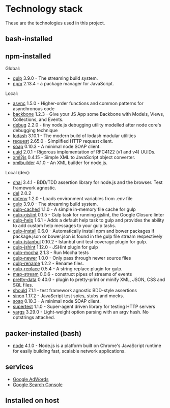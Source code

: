 # Technology stack
These are the technologies used in this project.

## bash-installed
## npm-installed
Global:
- [gulp](https://www.npmjs.com/package/gulp) 3.9.0 - The streaming build system.
- [npm](https://www.npmjs.com/package/npm) 2.13.4 - a package manager for JavaScript.

Local:
- [async](https://www.npmjs.com/package/async) 1.5.0 - Higher-order functions and common patterns for asynchronous code
- [backbone](https://www.npmjs.com/package/backbone) 1.2.3 - Give your JS App some Backbone with Models, Views, Collections, and Events.
- [debug](https://www.npmjs.com/package/debug) 2.2.0 - tiny node.js debugging utility modelled after node core's debugging technique
- [lodash](https://www.npmjs.com/package/lodash) 3.10.1 - The modern build of lodash modular utilities
- [request]() 2.65.0 - Simplified HTTP request client.
- [soap](https://www.npmjs.com/package/soap) 0.10.3 - A minimal node SOAP client.
- [uuid](https://www.npmjs.com/package/uuid) 2.0.1 - Rigorous implementation of RFC4122 (v1 and v4) UUIDs.
- [xml2js](https://www.npmjs.com/package/xml2js) 0.4.15 - Simple XML to JavaScript object converter.
- [xmlbuilder](https://www.npmjs.com/package/xmlbuilder) 4.1.0 - An XML builder for node.js.

Local (dev):
- [chai](https://www.npmjs.com/package/chai) 3.4.1 - BDD/TDD assertion library for node.js and the browser. Test framework agnostic.
- [del](https://www.npmjs.com/package/del) 2.0.2
- [dotenv](https://www.npmjs.com/package/dotenv) 1.2.0 - Loads environment variables from .env file
- [gulp](https://www.npmjs.com/package/gulp) 3.9.0 - The streaming build system.
- [gulp-cached](https://www.npmjs.com/package/gulp-cached) 1.1.0 - A simple in-memory file cache for gulp
- [gulp-gjslint](https://www.npmjs.com/package/gulp-gjslint) 0.1.5 - Gulp task for running gjslint, the Google Closure linter
- [gulp-help](https://www.npmjs.com/package/gulp-help) 1.6.1 - Adds a default help task to gulp and provides the ability to add custom help messages to your gulp tasks.
- [gulp-install](https://www.npmjs.com/package/gulp-install) 0.6.0 - Automatically install npm and bower packages if package.json or bower.json is found in the gulp file stream respectively
- [gulp-istanbul](https://www.npmjs.com/package/gulp-istanbul) 0.10.2 - Istanbul unit test coverage plugin for gulp.
- [gulp-jshint](https://www.npmjs.com/package/gulp-jshint) 1.12.0 - JSHint plugin for gulp
- [gulp-mocha](https://www.npmjs.com/package/gulp-mocha) 2.1.3 - Run Mocha tests
- [gulp-newer](https://www.npmjs.com/package/gulp-newer) 1.0.0 - Only pass through newer source files
- [gulp-rename](https://www.npmjs.com/package/gulp-rename) 1.2.2 - Rename files.
- [gulp-replace](https://www.npmjs.com/package/gulp-replace) 0.5.4 - A string replace plugin for gulp.
- [map-stream](https://www.npmjs.com/package/map-stream) 0.0.6 - construct pipes of streams of events
- [pretty-data](https://www.npmjs.com/package/pretty-data) 0.40.0 - plugin to pretty-print or minify XML, JSON, CSS and SQL files.
- [should](https://www.npmjs.com/package/should) 7.1.1 - test framework agnostic BDD-style assertions
- [sinon](https://www.npmjs.com/package/sinon) 1.17.2 - JavaScript test spies, stubs and mocks.
- [soap](https://www.npmjs.com/package/soap) 0.10.3 - A minimal node SOAP client.
- [supertest](https://www.npmjs.com/package/supertest) 1.1.0 - Super-agent driven library for testing HTTP servers
- [yargs](https://www.npmjs.com/package/yargs) 3.29.0 - Light-weight option parsing with an argv hash. No optstrings attached.

## packer-installed (bash)
- [node](https://nodejs.org/) 4.1.0 - Node.js is a platform built on Chrome's JavaScript runtime for easily building fast, scalable network applications.

## services
- [Google AdWords]()
- [Google Search Console]()

## Installed on host
